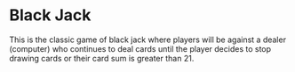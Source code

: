 # Black Jack

This is the classic game of black jack where players will be against a dealer (computer) who continues to deal cards until the player decides to stop drawing cards or their card sum is greater than 21.
